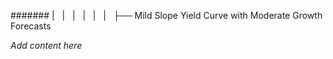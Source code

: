 ####### |   |   |   |   |   |   ├── Mild Slope Yield Curve with Moderate Growth Forecasts

*Add content here*